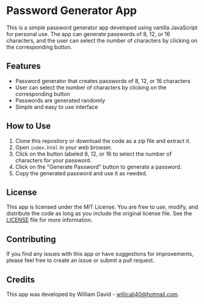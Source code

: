 # Password Generator App

This is a simple password generator app developed using vanilla JavaScript for personal use. The app can generate passwords of 8, 12, or 16 characters, and the user can select the number of characters by clicking on the corresponding button.

## Features

- Password generator that creates passwords of 8, 12, or 16 characters
- User can select the number of characters by clicking on the corresponding button
- Passwords are generated randomly
- Simple and easy to use interface

## How to Use

1. Clone this repository or download the code as a zip file and extract it.
2. Open `index.html` in your web browser.
3. Click on the button labeled 8, 12, or 16 to select the number of characters for your password.
4. Click on the "Generate Password" button to generate a password.
5. Copy the generated password and use it as needed.

## License

This app is licensed under the MIT License. You are free to use, modify, and distribute the code as long as you include the original license file. See the [LICENSE](LICENSE) file for more information.

## Contributing

If you find any issues with this app or have suggestions for improvements, please feel free to create an issue or submit a pull request.

## Credits

This app was developed by William David - willicali40@hotmail.com.
